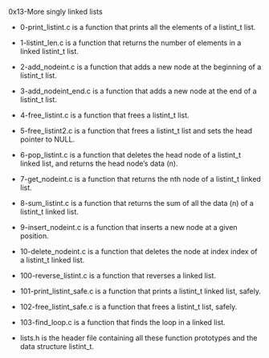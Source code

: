 0x13-More singly linked lists

- 0-print_listint.c is a function that prints all the elements of a listint_t list.

- 1-listint_len.c is a function that returns the number of elements in a linked listint_t list.

- 2-add_nodeint.c is a function that adds a new node at the beginning of a listint_t list.

- 3-add_nodeint_end.c is a function that adds a new node at the end of a listint_t list.

- 4-free_listint.c is a function that frees a listint_t list.

- 5-free_listint2.c is a function that frees a listint_t list and sets the head pointer to NULL.

- 6-pop_listint.c is a function that deletes the head node of a listint_t linked list, and returns the head node’s data (n).

- 7-get_nodeint.c is a function that returns the nth node of a listint_t linked list.

- 8-sum_listint.c is a function that returns the sum of all the data (n) of a listint_t linked list.

- 9-insert_nodeint.c is a function that inserts a new node at a given position.

- 10-delete_nodeint.c is a function that deletes the node at index index of a listint_t linked list.

- 100-reverse_listint.c is a function that reverses a linked list.

- 101-print_listint_safe.c is a function that prints a listint_t linked list, safely.

- 102-free_listint_safe.c is a function that frees a listint_t list, safely.

- 103-find_loop.c is a function that finds the loop in a linked list.

- lists.h is the header file containing all these function prototypes and the data structure listint_t.
